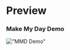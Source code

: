 # Preview

### Make My Day Demo

!["MMD Demo"](https://github.com/byeongjae-kang/MakeMyDay/blob/master/docs/demo.gif)
